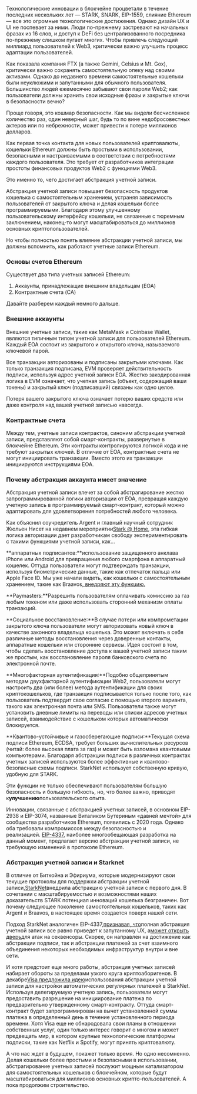 Технологические инновации в блокчейне процветали в течение последних нескольких лет — STARK, SNARK, EIP-1559, слияние Ethereum — все это огромные технологические достижения. Однако дизайн UX и UI не поспевает за ними. Люди по-прежнему застревают на начальных фразах из 16 слов, и доступ к DeFi без централизованного посредника по-прежнему слишком пугает многих. Чтобы привлечь следующий миллиард пользователей к Web3, критически важно улучшить процесс адаптации пользователей.

Как показала компания FTX (а также Gemini, Celsius и Mt. Gox), критически важно сохранять самостоятельную опеку над своими активами. Однако до недавнего времени самостоятельные кошельки были неуклюжими и запутанными для обычного пользователя. Большинство людей ежемесячно забывают свои пароли Web2; как пользователи должны хранить свои исходные фразы и закрытые ключи в безопасности вечно?

Проще говоря, это кошмар безопасности. Как мы видели бесчисленное количество раз, один неверный шаг, будь то по вине недобросовестных актеров или по небрежности, может привести к потере миллионов долларов.

Как первая точка контакта для новых пользователей криптовалюты, кошельки Ethereum должны быть простыми в использовании, безопасными и настраиваемыми в соответствии с потребностями каждого пользователя. Это требует от разработчиков интеграции простоты финансовых продуктов Web2 с функциями Web3.

Это именно то, чего достигает абстракция учетной записи.

Абстракция учетной записи повышает безопасность продуктов кошелька с самостоятельным хранением, устраняя зависимость пользователей от закрытого ключа и делая кошельки более программируемыми. Благодаря этому улучшенному пользовательскому интерфейсу кошельки, не связанные с тюремным заключением, наконец-то могут масштабироваться до миллионов основных криптопользователей.

Но чтобы полностью понять влияние абстракции учетной записи, мы должны вспомнить, как работают учетные записи Ethereum.

### Основы счетов Ethereum

Существует два типа учетных записей Ethereum:

1. Аккаунты, принадлежащие внешним владельцам (EOA)
2. Контрактные счета (CA)

Давайте разберем каждый немного дальше.

### Внешние аккаунты

Внешние учетные записи, такие как MetaMask и Coinbase Wallet, являются типичным типом учетной записи для пользователей Ethereum. Каждый EOA состоит из закрытого и открытого ключа, называемого ключевой парой.

Все транзакции авторизованы и подписаны закрытыми ключами. Как только транзакция подписана, EVM проверяет действительность подписи, используя адрес учетной записи EOA. Жестко закодированная логика в EVM означает, что учетная запись (объект, содержащий ваши токены) и закрытый ключ (подписавший) связаны как одно целое.

Потеря вашего закрытого ключа означает потерю ваших средств или даже контроля над вашей учетной записью навсегда.

### Контрактные счета

Между тем, учетные записи контрактов, синоним абстракции учетной записи, представляют собой смарт-контракты, развернутые в блокчейне Ethereum. Эти контракты контролируются логикой кода и не требуют закрытых ключей. В отличие от EOA, контрактные счета не могут инициировать транзакции. Вместо этого их транзакции инициируются инструкциями EOA.

### Почему абстракция аккаунта имеет значение

Абстракция учетной записи влечет за собой абстрагирование жестко запрограммированной логики авторизации от EOA, превращая каждую учетную запись в программируемый смарт-контракт, который можно адаптировать для удовлетворения потребностей любого человека.

Как объяснил соучредитель Argent и главный научный сотрудник Жюльен Нисет на недавнем мероприятии[Stark @ Home](https://www.crowdcast.io/e/7olimxqv), эта гибкая логика авторизации дает разработчикам свободу экспериментировать с такими функциями учетной записи, как…

**аппаратных подписантов:**использование защищенного анклава iPhone или Android для превращения любого смартфона в аппаратный кошелек. Оттуда пользователи могут подтверждать транзакции, используя биометрические данные, такие как отпечаток пальца или Apple Face ID. Мы уже начали видеть, как кошельки с самостоятельным хранением, такие как Braavos[, внедряют эту функцию.](https://medium.com/@braavos_starknet_wallet/hardware-signer-the-last-innovation-for-wallet-crypto-everyday-users-7e1974f93944)

**Paymasters:**Разрешить пользователям оплачивать комиссию за газ любым токеном или даже использовать сторонний механизм оплаты транзакций.

**Социальное восстановление:**В случае потери или компрометации закрытого ключа пользователи могут авторизовать новый ключ в качестве законного владельца кошелька. Это может включать в себя различные методы восстановления через доверенные контакты, аппаратные кошельки или сторонние сервисы. Идея состоит в том, чтобы сделать восстановление доступа к вашей учетной записи таким же простым, как восстановление пароля банковского счета по электронной почте.

**Многофакторная аутентификация:**Подобно общепринятым методам двухфакторной аутентификации Web2, пользователи могут настроить два (или более) метода аутентификации для своих криптокошельков, где транзакция подписывается только после того, как пользователь подтвердит свое согласие с помощью второго варианта, такого как электронная почта или SMS. Пользователи также могут установить дневные лимиты на переводы или списки адресов учетных записей, взаимодействие с кошельком которых автоматически блокируется.

**Квантово-устойчивые и газосберегающие подписи:**Текущая схема подписи Ethereum, ECDSA, требует больших вычислительных ресурсов (читай: более высокая плата за газ) и может быть взломана квантовыми компьютерами. Благодаря абстракции подписи в различных контрактах учетных записей используются более эффективные и квантово-безопасные схемы подписи. StarkNet использует собственную кривую, удобную для STARK.

Эти функции не только обеспечивают пользователям большую безопасность и большую гибкость, но, что более важно, приводят к**улучшению**пользовательского опыта.

Инновации, связанные с абстракцией учетных записей, в основном EIP-2938 и EIP-3074, названные Виталиком Бутериным «давней мечтой» для сообщества разработчиков Ethereum, появились с 2020 года. Однако оба требовали компромиссов между безопасностью и реализацией. [EIP-4337](https://github.com/ethereum/EIPs/blob/3fd65b1a782912bfc18cb975c62c55f733c7c96e/EIPS/eip-4337.md), наиболее многообещающая разработка на данный момент, предлагает версию абстракции учетной записи, не требующую изменений в протоколе Ethereum.

### **Абстракция учетной записи и Starknet**

В отличие от Биткойна и Эфириума, которые модернизируют свои текущие протоколы для поддержки абстракции учетной записи,[StarkNet](https://starkware.co/starknet/)внедрила абстракцию учетной записи с первого дня. В сочетании с масштабируемостью и возможностями наших доказательств STARK потенциал инноваций кошелька безграничен. Вот почему следующее поколение самостоятельных кошельков, таких как Argent и Braavos, в настоящее время создается поверх нашей сети.

Подход StarkNet аналогичен EIP-4337,[признавая, что](https://community.starknet.io/t/starknet-account-abstraction-model-part-1/781)полная абстракция учетной записи все равно приведет к запутанному UX, а[может открыть дверь](https://github.com/ethereum/EIPs/blob/master/EIPS/eip-4337.md#rationale)для атак на секвенсоры. Скорее, он направлен на достижение как абстракции подписи, так и абстракции платежей за счет взаимного объединения некоторых необходимых инфраструктур внутри и вне сети.

И хотя предстоит еще много работы, абстракция учетных записей набирает обороты за пределами узкого круга криптоаборигенов. В декабре[Visa предложила идею](https://www.coindesk.com/tech/2023/01/11/ethereum-upgrade-could-make-it-harder-to-lose-all-your-crypto/)использования абстракции учетной записи для настройки автоматических регулярных платежей в StarkNet. Используя делегируемую учетную запись, пользователи могут предоставить разрешение на инициирование платежа по предварительно утвержденному смарт-контракту. Оттуда смарт-контракт будет запрограммирован на вычет установленной суммы платежа в определенный день в течение установленного периода времени. Хотя Visa еще не обнародовала свои планы в отношении собственных услуг, один только интерес говорит о многом и может предвещать мир, в котором крупные технологические платформы подписки, такие как Netflix и Spotify, могут принять криптовалюту.

А что нас ждет в будущем, покажет только время. Но одно несомненно. Делая кошельки более простыми и безопасными в использовании, абстрагирование учетных записей послужит мощным катализатором для самостоятельных кошельков с блокчейном, которые будут масштабироваться для миллионов основных крипто-пользователей. А пока продолжим строительство.